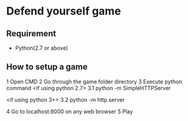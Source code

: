 # Defend yourself game

## Requirement
* Python(2.7 or above)

## How to setup a game
1 Open CMD
2 Go through the game folder directory
3 Execute python command
  <if using python 2.7>
  3.1 python -m SimpleHTTPServer
  
  <if using python 3+>
  3.2 python -m http.server
  
4 Go to localhost:8000 on any web browser
5 Play
